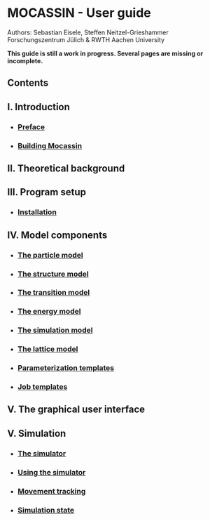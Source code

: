 # MOCASSIN - User guide
Authors: Sebastian Eisele, Steffen Neitzel-Grieshammer
Forschungszentrum Jülich & RWTH Aachen University

**This guide is still a work in progress. Several pages are missing or incomplete.**

## Contents

## I. Introduction
- ### [Preface](./preface.md)
- ### [Building Mocassin](./building-mocassin.md)

## II. Theoretical background

## III. Program setup
- ### [Installation](./installation.md)

## IV. Model components
- ### [The particle model](./particle-model.md)
- ### [The structure model](./structure-model.md)
- ### [The transition model](./transition-model.md)
- ### [The energy model](./energy-model.md)
- ### [The simulation model](./simulation-model.md)
- ### [The lattice model](./lattice-model.md)
- ### [Parameterization templates](./parameterization-templates.md)
- ### [Job templates](./job-templates.md)
## V. The graphical user interface

## V. Simulation
- ### [The simulator](./the-simulator.md)
- ### [Using the simulator]()
- ### [Movement tracking]()
- ### [Simulation state]()